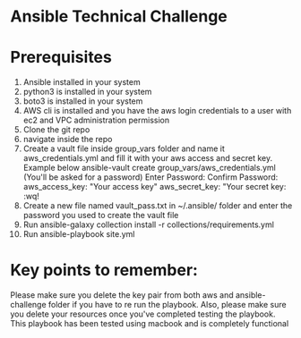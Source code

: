 # Ansible Technical Challenge
# Prerequisites
1. Ansible installed in your system
2. python3 is installed in your system
3. boto3 is installed in your system
4. AWS cli is installed and you have the aws login credentials to a user with ec2 and VPC administration permission
5. Clone the git repo
6. navigate inside the repo
7. Create a vault file inside group_vars folder and name it aws_credentials.yml and fill it with your aws access and secret key. Example below
   ansible-vault create group_vars/aws_credentials.yml (You'll be asked for a password)
   Enter Password:
   Confirm Password:
   aws_access_key: "Your access key"
   aws_secret_key: "Your secret key:
   :wq!
8. Create a new file named vault_pass.txt in ~/.ansible/ folder and enter the password you used to create the vault file
9. Run ansible-galaxy collection install -r collections/requirements.yml
10. Run ansible-playbook site.yml

# Key points to remember:
Please make sure you delete the key pair from both aws and ansible-challenge folder if you have to re run the playbook. Also, please make sure you delete your resources once you've completed testing the playbook.
This playbook has been tested using macbook and is completely functional
